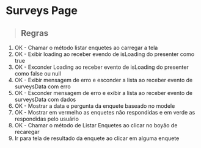 # Surveys Page

> ## Regras
1. OK - Chamar o método listar enquetes ao carregar a tela
2. OK - Exibir loading ao receber evendo de isLoading do presenter como true
3. OK - Exconder Loading ao receber evento de isLoading do presenter como false ou null
4. OK - Exibir mensagem de erro e esconder a lista ao receber evento de surveysData com erro
5. OK - Esconder mensagem de erro e exibir a lista ao receber evento de surveysData com dados
6. OK - Mostrar a data e pergunta da enquete baseado no modele
7. OK - Mostrar em vermelho as enquetes não respondidas e em verde as respondidas pelo usuário
8. OK - Chamar o método de Listar Enquetes ao clicar no boyão de recaregar
9. Ir para tela de resultado da enquete ao clicar em alguma enquete